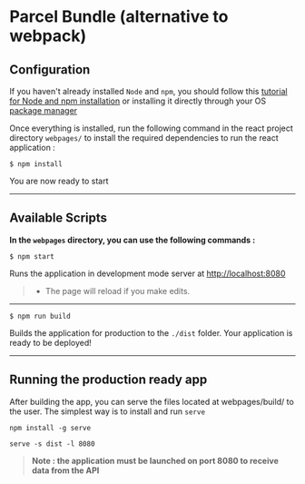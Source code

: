 # Parcel Bundle (alternative to webpack)
## Configuration

If you haven't already installed `Node` and `npm`, you should follow this
[tutorial for Node and npm installation](https://docs.npmjs.com/downloading-and-installing-node-js-and-npm) or installing it directly through your OS [package manager](https://nodejs.org/en/download/package-manager/#arch-linux)


Once everything is installed, run the following command in the react project directory `webpages/` to install the required dependencies to run the react application :
```shell
$ npm install
```
You are now ready to start 
___
## Available Scripts

**In the `webpages` directory, you can use the following commands :**

```shell
$ npm start
```

Runs the application in development mode server at [http://localhost:8080](http://localhost:8080)

>-   The page will reload if you make edits. 
___

```shell
$ npm run build
```
Builds the application for production to the `./dist` folder.
Your application is ready to be deployed!

___
## Running the production ready app 

After building the app, you can serve the files located at webpages/build/ to the user. The simplest way is to install and run `serve`

 ```shell
npm install -g serve
 ```
```shell
serve -s dist -l 8080
```

>**Note : the application must be launched on port 8080 to receive data from the API**


